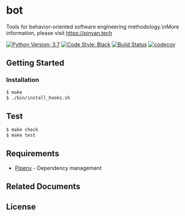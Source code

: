 # bot

Tools for behavior-oriented software engineering methodology.\nMore information, please visit https://pinyan.tech

[![Python Version: 3.7](https://badgen.net/badge/python/3.7/blue)](https://docs.python.org/3.7/)&nbsp;[![Code Style: Black](https://badgen.net/badge/code%20style/black/black)](https://github.com/ambv/black)&nbsp;[![Build Status](https://badgen.net/badge/travis/passing/green)](https://travis-ci.com/)&nbsp;[![codecov](https://badgen.net/badge/coverage/100%25/green)](https://codecov.io/)
<!-- TODO: You should change codecov, travis badges to valid URL-->

## Getting Started

<!-- TODO: Describe how to prepare to use this project -->

### Installation

```sh
$ make
$ ./bin/install_hooks.sh
```

## Test

```sh
$ make check
$ make test
```

## Requirements

<!-- TODO: Describe stack of this project -->
* [Pipenv](https://github.com/pypa/pipenv) - Dependency management

## Related Documents

<!-- TODO: Insert related documents here-->

## License

<!-- TODO: If you want, set license information here-->
